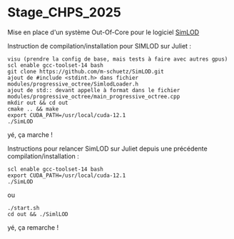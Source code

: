 # Stage_CHPS_2025
Mise en place d'un système Out-Of-Core pour le logiciel [SimLOD](https://github.com/m-schuetz/SimLOD)

Instruction de compilation/installation pour SIMLOD sur Juliet :

 	visu (prendre la config de base, mais tests à faire avec autres gpus)
 	scl enable gcc-toolset-14 bash
	git clone https://github.com/m-schuetz/SimLOD.git
	ajout de #include <stdint.h> dans fichier modules/progressive_octree/SimlodLoader.h
	ajout de std:: devant appelle à format dans le fichier modules/progressive_octree/main_progressive_octree.cpp 
	mkdir out && cd out
	cmake .. && make
	export CUDA_PATH=/usr/local/cuda-12.1
	./SimLOD
yé, ça marche !

Instructions pour relancer SimLOD sur Juliet depuis une précédente compilation/installation :

	scl enable gcc-toolset-14 bash
	export CUDA_PATH=/usr/local/cuda-12.1
	./SimLOD
 ou

  	./start.sh
   	cd out && ./SimlLOD
yé, ça remarche !
